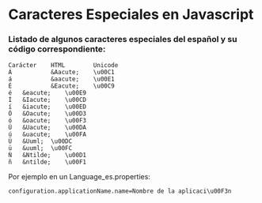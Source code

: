 # Caracteres Especiales en Javascript

### Listado de algunos caracteres especiales del español y su código correspondiente:

	Carácter	HTML        Unicode
    Á	        &Aacute;	\u00C1  
    á	        &aacute;	\u00E1
    É	        &Eacute;	\u00C9
    é	&eacute;	\u00E9
    Í	&Iacute;	\u00CD
    í	&iacute;	\u00ED
    Ó	&Oacute;	\u00D3
    ó	&oacute;	\u00F3
    Ú	&Uacute;	\u00DA
    ú	&uacute;	\u00FA
    Ü	&Uuml;	\u00DC
    ü	&uuml;	\u00FC
    Ṅ	&Ntilde;	\u00D1
    ñ	&ntilde;	\u00F1


Por ejemplo en un Language_es.properties:

    configuration.applicationName.name=Nombre de la aplicaci\u00F3n